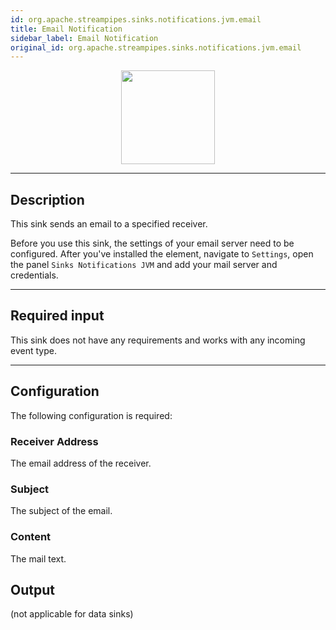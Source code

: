 ```yaml
---
id: org.apache.streampipes.sinks.notifications.jvm.email
title: Email Notification
sidebar_label: Email Notification
original_id: org.apache.streampipes.sinks.notifications.jvm.email
---
```


<!--
  ~ Licensed to the Apache Software Foundation (ASF) under one or more
  ~ contributor license agreements.  See the NOTICE file distributed with
  ~ this work for additional information regarding copyright ownership.
  ~ The ASF licenses this file to You under the Apache License, Version 2.0
  ~ (the "License"); you may not use this file except in compliance with
  ~ the License.  You may obtain a copy of the License at
  ~
  ~    http://www.apache.org/licenses/LICENSE-2.0
  ~
  ~ Unless required by applicable law or agreed to in writing, software
  ~ distributed under the License is distributed on an "AS IS" BASIS,
  ~ WITHOUT WARRANTIES OR CONDITIONS OF ANY KIND, either express or implied.
  ~ See the License for the specific language governing permissions and
  ~ limitations under the License.
  ~
  -->



<p align="center"> 
    <img src="/docs/img/pipeline-elements/org.apache.streampipes.sinks.notifications.jvm.email/icon.png" width="150px;" class="pe-image-documentation"/>
</p>

***

## Description

This sink sends an email to a specified receiver.

Before you use this sink, the settings of your email server need to be configured.
After you've installed the element, navigate to ``Settings``, open the panel ``Sinks Notifications JVM`` and add your
 mail server and credentials.

***

## Required input

This sink does not have any requirements and works with any incoming event type.

***

## Configuration

The following configuration is required:

### Receiver Address

The email address of the receiver.

### Subject

The subject of the email.

### Content

The mail text.

## Output

(not applicable for data sinks)
